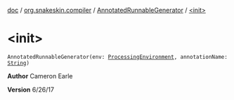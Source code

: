 [doc](../../index.md) / [org.snakeskin.compiler](../index.md) / [AnnotatedRunnableGenerator](index.md) / [&lt;init&gt;](./-init-.md)

# &lt;init&gt;

`AnnotatedRunnableGenerator(env: `[`ProcessingEnvironment`](http://docs.oracle.com/javase/6/docs/api/javax/annotation/processing/ProcessingEnvironment.html)`, annotationName: `[`String`](https://kotlinlang.org/api/latest/jvm/stdlib/kotlin/-string/index.html)`)`

**Author**
Cameron Earle

**Version**
6/26/17

